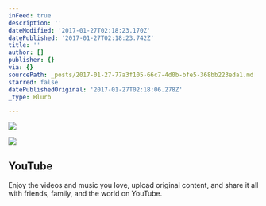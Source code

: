 ```yaml
---
inFeed: true
description: ''
dateModified: '2017-01-27T02:18:23.170Z'
datePublished: '2017-01-27T02:18:23.742Z'
title: ''
author: []
publisher: {}
via: {}
sourcePath: _posts/2017-01-27-77a3f105-66c7-4d0b-bfe5-368bb223eda1.md
starred: false
datePublishedOriginal: '2017-01-27T02:18:06.278Z'
_type: Blurb

---
```

![](https://the-grid-user-content.s3-us-west-2.amazonaws.com/fe4938b6-7a08-4bc8-a13a-4a674cf022e7.png)

<article style=""><img src="https://imgflo.herokuapp.com/graph/2b2431f8e7ba7b0/ae163b171cda7d16469ad79e97fbc79d/noop.png?input=http%3A%2F%2Fs.ytimg.com%2Fyts%2Fimg%2Fyt_1200-vfl4C3T0K.png" /><h1>YouTube</h1><p>Enjoy the videos and music you love, upload original content, and share it all with friends, family, and the world on YouTube.</p></article>